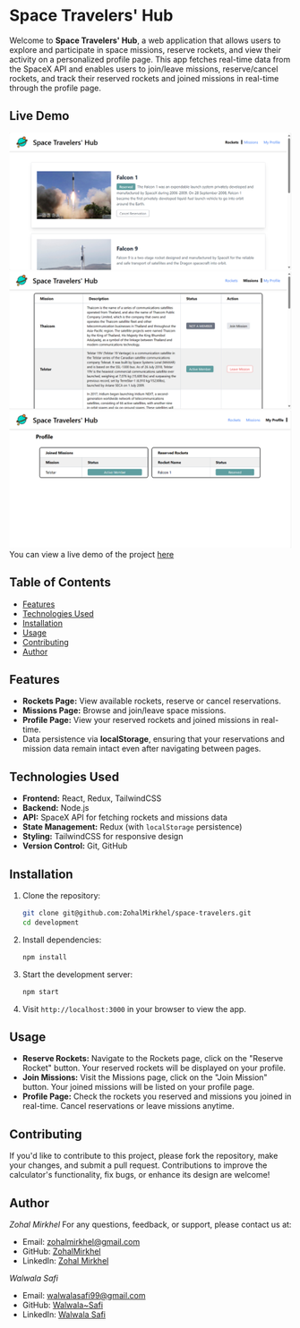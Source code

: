 # Space Travelers' Hub

Welcome to **Space Travelers' Hub**, a web application that allows users to explore and participate in space missions, reserve rockets, and view their activity on a personalized profile page. This app fetches real-time data from the SpaceX API and enables users to join/leave missions, reserve/cancel rockets, and track their reserved rockets and joined missions in real-time through the profile page.

## Live Demo

![alt text](image.png)
![alt text](image1.png)
![alt text](image2.png)
You can view a live demo of the project [here](https://space-travelers-henna.vercel.app/)

## Table of Contents

- [Features](#features)
- [Technologies Used](#technologies-used)
- [Installation](#installation)
- [Usage](#usage)
- [Contributing](#contributing)
- [Author](#author)

## Features

- **Rockets Page:** View available rockets, reserve or cancel reservations.
- **Missions Page:** Browse and join/leave space missions.
- **Profile Page:** View your reserved rockets and joined missions in real-time.
- Data persistence via **localStorage**, ensuring that your reservations and mission data remain intact even after navigating between pages.

## Technologies Used

- **Frontend:** React, Redux, TailwindCSS
- **Backend:** Node.js
- **API:** SpaceX API for fetching rockets and missions data
- **State Management:** Redux (with `localStorage` persistence)
- **Styling:** TailwindCSS for responsive design
- **Version Control:** Git, GitHub

## Installation

1. Clone the repository:
   ```bash
   git clone git@github.com:ZohalMirkhel/space-travelers.git
   cd development
   ```

2. Install dependencies:
   ```bash
   npm install
   ```

3. Start the development server:
   ```bash
   npm start
   ```

4. Visit `http://localhost:3000` in your browser to view the app.

## Usage

- **Reserve Rockets:** Navigate to the Rockets page, click on the "Reserve Rocket" button. Your reserved rockets will be displayed on your profile.
- **Join Missions:** Visit the Missions page, click on the "Join Mission" button. Your joined missions will be listed on your profile page.
- **Profile Page:** Check the rockets you reserved and missions you joined in real-time. Cancel reservations or leave missions anytime.

## Contributing

If you'd like to contribute to this project, please fork the repository, make your changes, and submit a pull request. Contributions to improve the calculator's functionality, fix bugs, or enhance its design are welcome!

## Author

*Zohal Mirkhel*
For any questions, feedback, or support, please contact us at:
- Email: [zohalmirkhel@gmail.com](mailto:zohalmirkhel@gmail.com)
- GitHub: [ZohalMirkhel](https://github.com/ZohalMirkhel)
- LinkedIn: [Zohal Mirkhel](https://www.linkedin.com/in/zohal-mirkhel-840a7530a/)

*Walwala Safi*
- Email: [walwalasafi99@gmail.com](mailto:walwalasafi99@gmail.com)
- GitHub: [Walwala~Safi](https://github.com/WALWALASAFI)
- LinkedIn: [Walwala Safi](https://www.linkedin.com/in/walwala-safi-65b56530a/)
